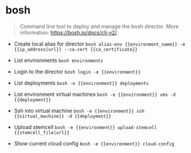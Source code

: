 # bosh
> Command line tool to deploy and manage the bosh director.
> More information: <https://bosh.io/docs/cli-v2/>.

- Create local alias for director
`bosh alias-env {{environment_name}} -e {{ip_address|url}} --ca-cert {{ca_certificate}}`

- List environments
`bosh environments`

- Login to the director
`bosh login -e {{environment}} `

- List deployments
`bosh -e {{environment}} deployments`

- List environment virtual machines
`bosh -e {{environment}} vms -d {{deployment}}`

- Ssh into virtual machine
`bosh -e {{environment}} ssh {{virtual_machine}} -d {{deployment}}`

- Upload stemcell
`bosh -e {{environment}} upload-stemcell {{stemcell_file|url}}`

- Show current cloud config
`bosh -e {{environment}} cloud-config`
